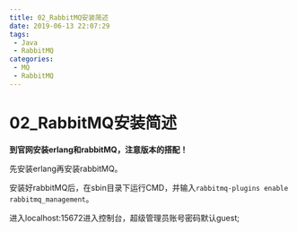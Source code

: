 ```yaml
---
title: 02_RabbitMQ安装简述
date: 2019-06-13 ‏‎22:07:29
tags: 
 - Java
 - RabbitMQ
categories:
 - MQ
 - RabbitMQ
---
```


# 02_RabbitMQ安装简述

**到官网安装erlang和rabbitMQ，注意版本的搭配！**



先安装erlang再安装rabbitMQ。



安装好rabbitMQ后，在sbin目录下运行CMD，并输入`rabbitmq-plugins enable rabbitmq_management`。



进入localhost:15672进入控制台，超级管理员账号密码默认guest;



